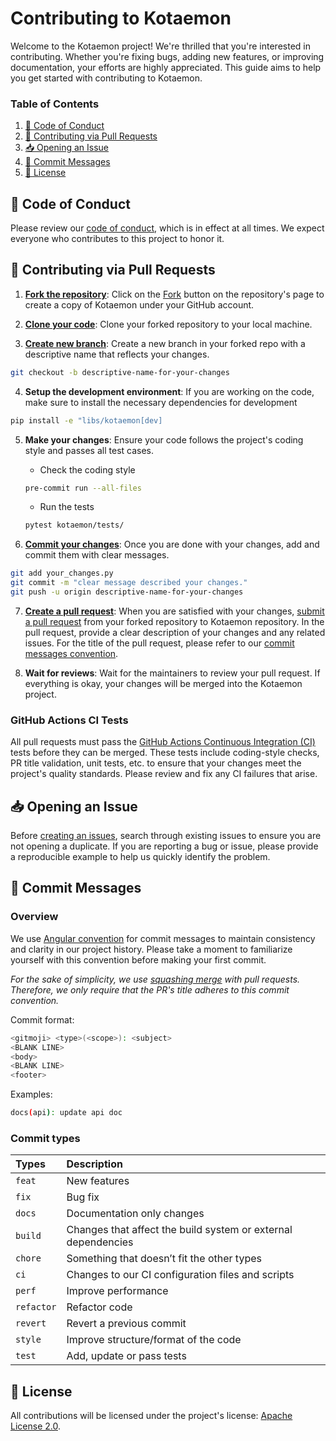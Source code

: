# Contributing to Kotaemon

Welcome to the Kotaemon project! We're thrilled that you're interested in contributing. Whether you're fixing bugs, adding new features, or improving documentation, your efforts are highly appreciated. This guide aims to help you get started with contributing to Kotaemon.

### Table of Contents

1. [📖 Code of Conduct](#code-of-conduct)
2. [🔁 Contributing via Pull Requests](#contributing-via-pull-requests)
3. [📥 Opening an Issue](#-opening-an-issue)
4. [📝 Commit Messages](#-commit-messages)
5. [🧾 License](#-license)

## 📖 Code of Conduct

Please review our [code of conduct](./CODE_OF_CONDUCT.md), which is in effect at all times. We expect everyone who contributes to this project to honor it.

## 🔁 Contributing via Pull Requests

1. [**Fork the repository**](https://docs.github.com/en/pull-requests/collaborating-with-pull-requests/working-with-forks/fork-a-repo): Click on the [Fork](https://github.com/Cinnamon/kotaemon/fork) button on the repository's page to create a copy of Kotaemon under your GitHub account.

2. [**Clone your code**](https://docs.github.com/en/repositories/creating-and-managing-repositories/cloning-a-repository): Clone your forked repository to your local machine.

3. [**Create new branch**](https://docs.github.com/en/desktop/making-changes-in-a-branch/managing-branches-in-github-desktop): Create a new branch in your forked repo with a descriptive name that reflects your changes.

```sh
git checkout -b descriptive-name-for-your-changes
```

4. **Setup the development environment**: If you are working on the code, make sure to install the necessary dependencies for development

```sh
pip install -e "libs/kotaemon[dev]
```

5. **Make your changes**: Ensure your code follows the project's coding style and passes all test cases.

   - Check the coding style

   ```sh
   pre-commit run --all-files
   ```

   - Run the tests

   ```sh
   pytest kotaemon/tests/
   ```

6. [**Commit your changes**](https://docs.github.com/en/desktop/making-changes-in-a-branch/committing-and-reviewing-changes-to-your-project-in-github-desktop): Once you are done with your changes, add and commit them with clear messages.

```sh
git add your_changes.py
git commit -m "clear message described your changes."
git push -u origin descriptive-name-for-your-changes
```

7. [**Create a pull request**](https://docs.github.com/en/pull-requests/collaborating-with-pull-requests/proposing-changes-to-your-work-with-pull-requests/creating-a-pull-request): When you are satisfied with your changes, [submit a pull request](https://github.com/Cinnamon/kotaemon/compare) from your forked repository to Kotaemon repository. In the pull request, provide a clear description of your changes and any related issues. For the title of the pull request, please refer to our [commit messages convention](#-commit-messages).

8. **Wait for reviews**: Wait for the maintainers to review your pull request. If everything is okay, your changes will be merged into the Kotaemon project.

### GitHub Actions CI Tests

All pull requests must pass the [GitHub Actions Continuous Integration (CI)](https://docs.github.com/en/actions/about-github-actions/about-continuous-integration-with-github-actions) tests before they can be merged. These tests include coding-style checks, PR title validation, unit tests, etc. to ensure that your changes meet the project's quality standards. Please review and fix any CI failures that arise.

## 📥 Opening an Issue

Before [creating an issues](https://github.com/Cinnamon/kotaemon/issues/new/choose), search through existing issues to ensure you are not opening a duplicate. If you are reporting a bug or issue, please provide a reproducible example to help us quickly identify the problem.

## 📝 Commit Messages

### Overview

We use [Angular convention](https://www.conventionalcommits.org/en/) for commit messages to maintain consistency and clarity in our project history. Please take a moment to familiarize yourself with this convention before making your first commit.

_For the sake of simplicity, we use [squashing merge](https://docs.github.com/en/pull-requests/collaborating-with-pull-requests/incorporating-changes-from-a-pull-request/about-pull-request-merges#squash-and-merge-your-commits) with pull requests. Therefore, we only require that the PR's title adheres to this commit convention._

Commit format:

```sh
<gitmoji> <type>(<scope>): <subject>
<BLANK LINE>
<body>
<BLANK LINE>
<footer>
```

Examples:

```sh
docs(api): update api doc
```

### Commit types

| Types      | Description                                                   |
| :--------- | :------------------------------------------------------------ |
| `feat`     | New features                                                  |
| `fix`      | Bug fix                                                       |
| `docs`     | Documentation only changes                                    |
| `build`    | Changes that affect the build system or external dependencies |
| `chore`    | Something that doesn’t fit the other types                    |
| `ci`       | Changes to our CI configuration files and scripts             |
| `perf`     | Improve performance                                           |
| `refactor` | Refactor code                                                 |
| `revert`   | Revert a previous commit                                      |
| `style`    | Improve structure/format of the code                          |
| `test`     | Add, update or pass tests                                     |

## 🧾 License

All contributions will be licensed under the project's license: [Apache License 2.0](https://github.com/Cinnamon/kotaemon/blob/main/LICENSE.txt).

